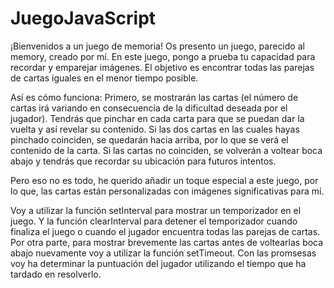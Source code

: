 # JuegoJavaScript

¡Bienvenidos a un juego de memoria! Os presento un juego, parecido al memory, creado por mí.
En este juego, pongo a prueba tu capacidad para recordar y emparejar imágenes. El objetivo es encontrar todas las parejas de cartas iguales en el menor tiempo posible.

Así es cómo funciona:
Primero, se mostrarán las cartas (el número de cartas irá variando en consecuencia de la dificultad deseada por el jugador).
Tendrás que pinchar en cada carta para que se puedan dar la vuelta y así revelar su contenido.
Si las dos cartas en las cuales hayas pinchado coinciden, se quedarán hacia arriba, por lo que se verá el contenido de la carta.
Si las cartas no coinciden, se volverán a voltear boca abajo y tendrás que recordar su ubicación para futuros intentos.

Pero eso no es todo, he querido añadir un toque especial a este juego, por lo que, las cartas están personalizadas con imágenes significativas para mí.


Voy a utilizar la función setInterval para mostrar un temporizador en el juego. Y la función clearInterval para detener el temporizador cuando finaliza el juego o cuando el jugador encuentra todas las parejas de cartas.
Por otra parte, para mostrar brevemente las cartas antes de voltearlas boca abajo nuevamente voy a utilizar la función setTimeout.
Con las promsesas voy ha determinar la puntuación del jugador utilizando el tiempo que ha tardado en resolverlo.
